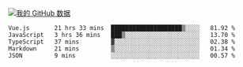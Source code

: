 [![我的 GitHub 数据](https://github-readme-stats.vercel.app/api?username=unbrain&?theme=dark)]()

<!--START_SECTION:waka-->
```text
Vue.js       21 hrs 33 mins  ████████████████████▒░░░░   81.92 % 
JavaScript   3 hrs 36 mins   ███▒░░░░░░░░░░░░░░░░░░░░░   13.70 % 
TypeScript   37 mins         ▓░░░░░░░░░░░░░░░░░░░░░░░░   02.38 % 
Markdown     21 mins         ▒░░░░░░░░░░░░░░░░░░░░░░░░   01.34 % 
JSON         9 mins          ░░░░░░░░░░░░░░░░░░░░░░░░░   00.57 % 
```
<!--END_SECTION:waka-->
